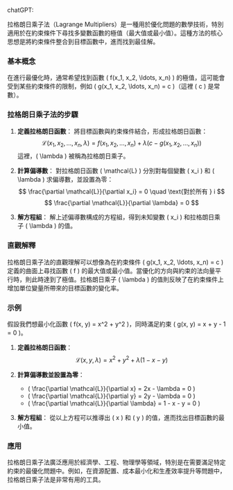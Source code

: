 chatGPT:

拉格朗日乘子法（Lagrange Multipliers）是一種用於優化問題的數學技術，特別適用於在約束條件下尋找多變數函數的極值（最大值或最小值）。這種方法的核心思想是將約束條件整合到目標函數中，進而找到最佳解。

### 基本概念

在進行最優化時，通常希望找到函數 \( f(x_1, x_2, \ldots, x_n) \) 的極值，這可能會受到某些約束條件的限制，例如 \( g(x_1, x_2, \ldots, x_n) = c \)（這裡 \( c \) 是常數）。

### 拉格朗日乘子法的步驟

1. **定義拉格朗日函數**：
   將目標函數與約束條件結合，形成拉格朗日函數：
   $$
   \mathcal{L}(x_1, x_2, \ldots, x_n, \lambda) = f(x_1, x_2, \ldots, x_n) + \lambda (c - g(x_1, x_2, \ldots, x_n))
   $$
   這裡，\( \lambda \) 被稱為拉格朗日乘子。

2. **計算偏導數**：
   對拉格朗日函數 \( \mathcal{L} \) 分別對每個變數 \( x_i \) 和 \( \lambda \) 求偏導數，並設置為零：
   $$
   \frac{\partial \mathcal{L}}{\partial x_i} = 0 \quad \text{對於所有 } i
   $$
   $$
   \frac{\partial \mathcal{L}}{\partial \lambda} = 0
   $$

3. **解方程組**：
   解上述偏導數構成的方程組，得到未知變數 \( x_i \) 和拉格朗日乘子 \( \lambda \) 的值。

### 直觀解釋

拉格朗日乘子法的直觀理解可以想像為在約束條件 \( g(x_1, x_2, \ldots, x_n) = c \) 定義的曲面上尋找函數 \( f \) 的最大值或最小值。當優化的方向與約束的法向量平行時，則此時達到了極值。拉格朗日乘子 \( \lambda \) 的值則反映了在約束條件上增加單位變量所帶來的目標函數的變化率。

### 示例

假設我們想最小化函數 \( f(x, y) = x^2 + y^2 \)，同時滿足約束 \( g(x, y) = x + y - 1 = 0 \)。

1. **定義拉格朗日函數**：
   $$
   \mathcal{L}(x, y, \lambda) = x^2 + y^2 + \lambda (1 - x - y)
   $$

2. **計算偏導數並設置為零**：
   - \( \frac{\partial \mathcal{L}}{\partial x} = 2x - \lambda = 0 \)
   - \( \frac{\partial \mathcal{L}}{\partial y} = 2y - \lambda = 0 \)
   - \( \frac{\partial \mathcal{L}}{\partial \lambda} = 1 - x - y = 0 \)

3. **解方程組**：
   從以上方程可以推導出 \( x \) 和 \( y \) 的值，進而找出目標函數的最小值。

### 應用

拉格朗日乘子法廣泛應用於經濟學、工程、物理學等領域，特別是在需要滿足特定約束的最優化問題中。例如，在資源配置、成本最小化和生產效率提升等問題中，拉格朗日乘子法是非常有用的工具。